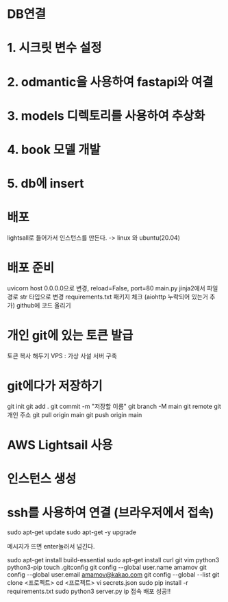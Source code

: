 # DB연결

# 1. 시크릿 변수 설정

# 2. odmantic을 사용하여 fastapi와 여결

# 3. models 디렉토리를 사용하여 추상화

# 4. book 모델 개발

# 5. db에 insert

# 배포

lightsall로 들어가서 인스턴스를 만든다. -> linux 와 ubuntu(20.04)

# 배포 준비

uvicorn host 0.0.0.0으로 변경, reload=False, port=80
main.py jinja2에서 파일 경로 str 타입으로 변경
requirements.txt 패키지 체크 (aiohttp 누락되어 있는거 추가)
github에 코드 올리기

# 개인 git에 있는 토큰 발급

토큰 복사 해두기
VPS : 가상 사설 서버 구축

# git에다가 저장하기

git init
git add .
git commit -m "저장할 이름"
git branch -M main
git remote git개인 주소
git pull origin main
git push origin main

# AWS Lightsail 사용

# 인스턴스 생성

# ssh를 사용하여 연결 (브라우저에서 접속)

sudo apt-get update
sudo apt-get -y upgrade

메시지가 뜨면 enter눌러서 넘긴다.

sudo apt-get install build-essential
sudo apt-get install curl git vim python3 python3-pip
touch .gitconfig
git config --global user.name amamov
git config --global user.email amamov@kakao.com
git config --global --list
git clone <프로젝트>
cd <프로젝트>
vi secrets.json
sudo pip install -r requirements.txt
sudo python3 server.py
ip 접속
배포 성공!!
